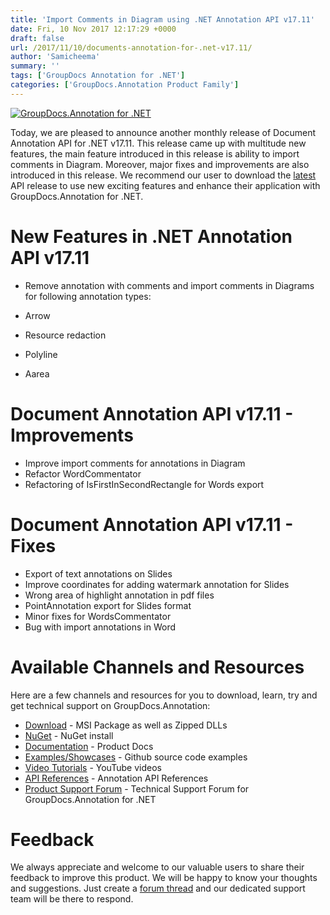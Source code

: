 ```yaml
---
title: 'Import Comments in Diagram using .NET Annotation API v17.11'
date: Fri, 10 Nov 2017 12:17:29 +0000
draft: false
url: /2017/11/10/documents-annotation-for-.net-v17.11/
author: 'Samicheema'
summary: ''
tags: ['GroupDocs Annotation for .NET']
categories: ['GroupDocs.Annotation Product Family']
---
```


[![GroupDocs.Annotation for .NET](https://blog.groupdocs.com/wp-content/uploads/sites/4/2016/11/groupdocs-annotation-net.png)](http://www.groupdocs.com/products/annotation/net)

Today, we are pleased to announce another monthly release of Document Annotation API for .NET v17.11. This release came up with multitude new features, the main feature introduced in this release is ability to import comments in Diagram. Moreover, major fixes and improvements are also introduced in this release. We recommend our user to download the [latest](https://downloads.groupdocs.com/annotation/net) API release to use new exciting features and enhance their application with GroupDocs.Annotation for .NET.

# New Features in .NET Annotation API v17.11

*   Remove annotation with comments and import comments in Diagrams for following annotation types:

*   Arrow
*   Resource redaction
*   Polyline
*   Aarea

# Document Annotation API v17.11 - Improvements

*   Improve import comments for annotations in Diagram
*   Refactor WordCommentator
*   Refactoring of IsFirstInSecondRectangle for Words export

# Document Annotation API v17.11 - Fixes

*   Export of text annotations on Slides
*   Improve coordinates for adding watermark annotation for Slides
*   Wrong area of highlight annotation in pdf files
*   PointAnnotation export for Slides format
*   Minor fixes for WordsCommentator
*   Bug with import annotations in Word

# Available Channels and Resources

Here are a few channels and resources for you to download, learn, try and get technical support on GroupDocs.Annotation:

*   [Download](https://downloads.groupdocs.com/annotation/net "Downloads") - MSI Package as well as Zipped DLLs
*   [NuGet](https://www.nuget.org/packages/groupdocs-annotation-dotnet/ "Nuget Package") \- NuGet install
*   [Documentation](https://docs.groupdocs.com/display/annotationnet/Getting+Started "Product Documentation") \- Product Docs
*   [Examples/Showcases](https://github.com/groupdocs-annotation/GroupDocs.Annotation-for-.NET "examples,showcases") - Github source code examples
*   [Video Tutorials](https://www.youtube.com/playlist?list=PL25CTxMCj5vPhJV8QNpZ-QRo9j08qnG8Q "video tutorials") - YouTube videos
*   [API References](https://apireference.groupdocs.com/net/annotation "API References") - Annotation API References
*   [Product Support Forum](https://forum.groupdocs.com/c/annotation "Support forum") - Technical Support Forum for GroupDocs.Annotation for .NET

# Feedback

We always appreciate and welcome to our valuable users to share their feedback to improve this product. We will be happy to know your thoughts and suggestions. Just create a [forum thread](https://forum.groupdocs.com/c/annotation) and our dedicated support team will be there to respond.




